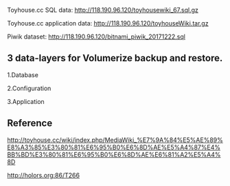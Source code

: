 

Toyhouse.cc SQL data: http://118.190.96.120/toyhousewiki_67.sql.gz

Toyhouse.cc application data: http://118.190.96.120/toyhouseWiki.tar.gz

Piwik dataset: http://118.190.96.120/bitnami_piwik_20171222.sql

## 3 data-layers for Volumerize backup and restore.

1.Database

2.Configuration

3.Application


## Reference

http://toyhouse.cc/wiki/index.php/MediaWiki_%E7%9A%84%E5%AE%89%E8%A3%85%E3%80%81%E6%95%B0%E6%8D%AE%E5%A4%87%E4%BB%BD%E3%80%81%E6%95%B0%E6%8D%AE%E6%81%A2%E5%A4%8D

http://holors.org:86/T266
